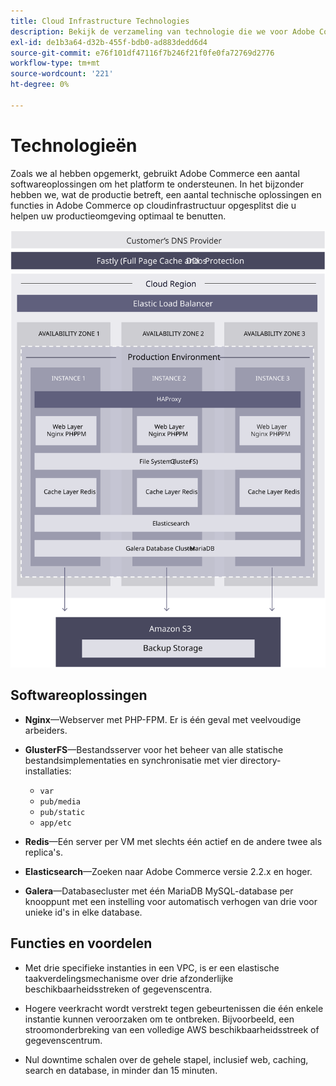 ```yaml
---
title: Cloud Infrastructure Technologies
description: Bekijk de verzameling van technologie die we voor Adobe Commerce gebruiken op cloudinfrastructuur nader.
exl-id: de1b3a64-d32b-455f-bdb0-ad883dedd6d4
source-git-commit: e76f101df47116f7b246f21f0fe0fa72769d2776
workflow-type: tm+mt
source-wordcount: '221'
ht-degree: 0%

---
```


# Technologieën

Zoals we al hebben opgemerkt, gebruikt Adobe Commerce een aantal softwareoplossingen om het platform te ondersteunen. In het bijzonder hebben we, wat de productie betreft, een aantal technische oplossingen en functies in Adobe Commerce op cloudinfrastructuur opgesplitst die u helpen uw productieomgeving optimaal te benutten.

![Diagram van de Adobe Commerce over cloudinfrastructuurtechnologie](../../../assets/playbooks/infrastructure-technology.svg)

## Softwareoplossingen

- **Nginx**—Webserver met PHP-FPM. Er is één geval met veelvoudige arbeiders.

- **GlusterFS**—Bestandsserver voor het beheer van alle statische bestandsimplementaties en synchronisatie met vier directory-installaties:
   - `var`
   - `pub/media`
   - `pub/static`
   - `app/etc`

- **Redis**—Eén server per VM met slechts één actief en de andere twee als replica&#39;s.

- **Elasticsearch**—Zoeken naar Adobe Commerce versie 2.2.x en hoger.

- **Galera**—Databasecluster met één MariaDB MySQL-database per knooppunt met een instelling voor automatisch verhogen van drie voor unieke id&#39;s in elke database.

## Functies en voordelen

- Met drie specifieke instanties in een VPC, is er een elastische taakverdelingsmechanisme over drie afzonderlijke beschikbaarheidsstreken of gegevenscentra.

- Hogere veerkracht wordt verstrekt tegen gebeurtenissen die één enkele instantie kunnen veroorzaken om te ontbreken. Bijvoorbeeld, een stroomonderbreking van een volledige AWS beschikbaarheidsstreek of gegevenscentrum.

- Nul downtime schalen over de gehele stapel, inclusief web, caching, search en database, in minder dan 15 minuten.
